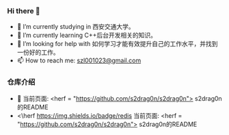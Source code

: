 ### Hi there 👋
- 🔭 I’m currently studying in 西安交通大学。
- 🌱 I’m currently learning C++后台开发相关的知识。
- 🤔 I’m looking for help with 如何学习才能有效提升自己的工作水平，并找到一份好的工作。
- 📫 How to reach me: szl001023@gmail.com

### 仓库介绍
- 📖 当前页面: <herf = "https://github.com/s2drag0n/s2drag0n"> s2drag0n的README </herf>
- <\herf https://img.shields.io/badge/redis 当前页面: <herf = "https://github.com/s2drag0n/s2drag0n"> s2drag0n的README </herf>

<!--
**s2drag0n/s2drag0n** is a ✨ _special_ ✨ repository because its `README.md` (this file) appears on your GitHub profile.

Here are some ideas to get you started:

- 🔭 I’m currently working on ...
- 🌱 I’m currently learning ...
- 👯 I’m looking to collaborate on ...
- 🤔 I’m looking for help with ...
- 💬 Ask me about ...
- 📫 How to reach me: ...
- 😄 Pronouns: ...
- ⚡ Fun fact: ...
-->
